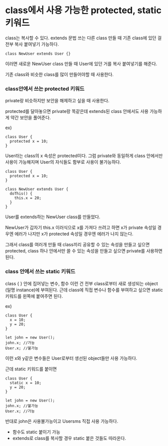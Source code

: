 # class에서 사용 가능한 protected, static 키워드

class는 복사할 수 있다. extends 문법 쓰는 다른 class 만들 때 기존 class에 있던 걸 전부 복사 붙여넣기 가능하다.

```tsx
class NewUser extends User {}
```

이러면 새로운 NewUser class 만들 때 User에 있던 거를 복사 붙여넣기를 해준다.

기존 class와 비슷한 class를 많이 만들어야할 때 사용한다.

### class안에서 쓰는 protected 키워드

private랑 비슷하지만 보안을 해제하고 싶을 때 사용한다.

protected를 달아놓으면 private랑 똑같은데 extends된 class 안에서도 사용 가능하게 약간 보안을 풀어준다.

ex)

```tsx
class User {
  protected x = 10;
}
```

User라는 class의 x 속성은 protected이다. 그럼 private와 동일하게 class 안에서만 사용이 가능해지며 User의 자식들도 함부로 사용이 불가능하다.

```tsx
class User {
  protected x = 10;
}

class NewUser extends User {
  doThis() {
    this.x = 20;
  }
}
```

User를 extends하는 NewUser class를 만들었다.

NewUser가 갑자기 this.x 이러식으로 x를 가져다 쓰려고 하면 x가 private 속성일 경우엔 에러가 나지만 x가 protected 속성일 경우엔 에러가 나지 않는다.

그래서 class를 여러개 만들 때 class끼리 공유할 수 있는 속성을 만들고 싶으면 protected, class 하나 안에서만 쓸 수 있는 속성을 만들고 싶으면 private를 사용하면 된다.

### class 안에서 쓰는 static 키워드

class { } 안에 집어넣는 변수, 함수 이런 건 전부 class로부터 새로 생성되는 object (일명 instance)에 부여된다. 근데 class에 직접 변수나 함수를 부여하고 싶으면 static 키워드를 왼쪽에 붙여주면 된다.

ex)

```tsx
class User {
  x = 10;
  y = 20;
}

let john = new User();
john.x; //가능
User.x; //불가능
```

이런 x와 y같은 변수들은 User로부터 생선된 object들만 사용 가능하다.

근데 static 키워드를 붙이면

```tsx
class User {
  static x = 10;
  y = 20;
}

let john = new User();
john.x; //불가능
User.x; //가능
```

반대로 john은 사용불가능이고 Usersms 직접 사용 가능하다.

- 함수도 static 붙이기 가능
- extends로 class를 복사할 경우 static 붙은 것들도 따라온다.
